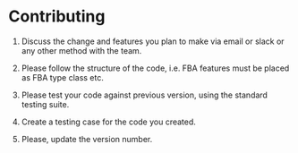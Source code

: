 # Contributing

1. Discuss the change and features you plan to make via email or slack or any other method with the team.

2. Please follow the structure of the code, i.e. FBA features must be placed as FBA type class etc. 

3. Please test your code against previous version, using the standard testing suite. 

4. Create a testing case for the code you created. 

5. Please, update the version number. 
